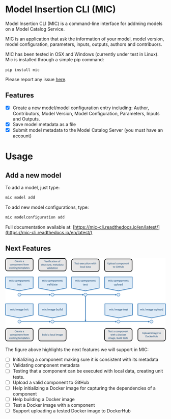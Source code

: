 # Model Insertion CLI (MIC) 

Model Insertion CLI (MIC) is a command-line interface for addming  models on a Model Catalog Service.

MIC is an application that ask the information of your model, model version, model configuration, parameters, inputs, outputs, authors and contribuors.

MIC has been tested in OSX and Windows (currently under test in Linux). Mic is installed through a simple pip command:

`pip install mic`

Please report any issue [here](https://github.com/mintproject/mic/issues/new/choose).

## Features

- [x] Create a new model/model configuration entry including: Author, Contributors, Model Version, Model Configuration, Parameters, Inputs and Outputs.
- [x] Save model metadata as a file
- [x] Submit model metadata to the Model Catalog Server (you must have an account)

# Usage

## Add a new model

To add a model, just type:

```bash
mic model add
```

To add new model configurations, type:

```bash
mic modelconfiguration add
```

Full documentation available at: [https://mic-cli.readthedocs.io/en/latest/](https://mic-cli.readthedocs.io/en/latest/)

## Next Features

![Next features](docs/figures/mic.png)

The figure above highlights the next features we will support in MIC:

- [ ] Initializing a component making sure it is consistent with its metadata 
- [ ] Validating component metadata
- [ ] Testing that a component can be executed with local data, creating unit tests.
- [ ] Upload a valid component to GitHub
- [ ] Help initializing a Docker image for capturing the dependencies of a component
- [ ] Help building a Docker image
- [ ] Test a Docker image with a component
- [ ] Support uploading a tested Docker image to DockerHub